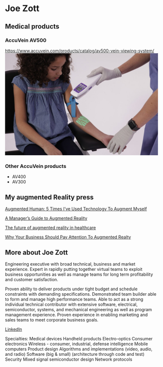 # Joe Zott

## Medical products

### AccuVein AV500
https://www.accuvein.com/products/catalog/av500-vein-viewing-system/
![AV500](MG_0088-e1550594306785.jpg)

### Other AccuVein products
- AV400
- AV300

## My augmented Reality press

[Augmented Human: 5 Times I’ve Used Technology To Augment Myself](https://www.forbes.com/sites/cathyhackl/2020/07/05/augmented-human-5-times-ive-used-technology-to-augment-myself)

[A Manager’s Guide to Augmented Reality](https://hbr.org/2017/11/a-managers-guide-to-augmented-reality)

[The future of augmented reality in healthcare](https://healthmanagement.org/c/healthmanagement/issuearticle/the-future-of-augmented-reality-in-healthcare)

[Why Your Business Should Pay Attention To Augmented Realty](https://www.forbes.com/sites/forbestechcouncil/2017/10/12/why-your-business-should-pay-attention-to-augmented-realty/)

## More about Joe Zott
Engineering executive with broad technical, business and market experience. Expert in rapidly putting together virtual teams to exploit business opportunities as well as manage teams for long term profitability and customer satisfaction.

Proven ability to deliver products under tight budget and schedule constraints with demanding specifications. Demonstrated team builder able to form and manage high performance teams. Able to act as a strong individual technical contributor with extensive software, electrical, semiconductor, systems, and mechanical engineering as well as program management experience. Proven experience in enabling marketing and sales teams to meet corporate business goals.

[LinkedIn](https://www.linkedin.com/in/joe-zott-1bb3111/)

Specialties: Medical devices
Handheld products
Electro-optics
Consumer electronics
Wireless - consumer, industrial, defense intelligence
Mobile computers
Product design
Algorithms and implementations (video, audio, and radio)
Software (big & small) (architecture through code and test)
Security
Mixed signal semiconductor design
Network protocols 
